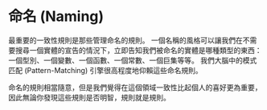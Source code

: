 # 命名 (Naming)

最重要的一致性規則是那些管理命名的規則。 一個名稱的風格可以讓我們在不需要搜尋一個實體的宣告的情況下，立即告知我們被命名的實體是哪種類型的東西：一個型別、一個變數、一個函數、一個常數、一個巨集等等。 我們大腦中的模式匹配 (Pattern-Matching) 引擎很高程度地仰賴這些命名規則。

命名的規則相當隨意，但是我們覺得在這個領域一致性比起個人的喜好更為重要，因此無論你發現這些規則是否明智，規則就是規則。
